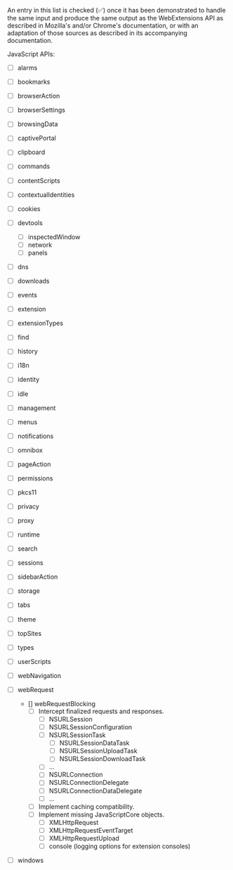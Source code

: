 An entry in this list is checked (✅) once it has been demonstrated to handle the same input and produce the same output as the WebExtensions API as described in <a>Mozilla's</a> and/or <a>Chrome's</a> documentation, or with an adaptation of those sources as described in its accompanying documentation.

JavaScript APIs:

- [ ] alarms 
- [ ] bookmarks 
- [ ] browserAction 
- [ ] browserSettings 
- [ ] browsingData 
- [ ] captivePortal 
- [ ] clipboard
- [ ] commands 
- [ ] contentScripts 
- [ ] contextualIdentities 
- [ ] cookies
- [ ] devtools
  - [ ] inspectedWindow
  - [ ] network
  - [ ] panels
- [ ] dns
- [ ] downloads
- [ ] events
- [ ] extension
- [ ] extensionTypes
- [ ] find
- [ ] history
- [ ] i18n
- [ ] identity
- [ ] idle
- [ ] management
- [ ] menus
- [ ] notifications
- [ ] omnibox
- [ ] pageAction
- [ ] permissions
- [ ] pkcs11
- [ ] privacy
- [ ] proxy
- [ ] runtime
- [ ] search
- [ ] sessions
- [ ] sidebarAction
- [ ] storage
- [ ] tabs
- [ ] theme
- [ ] topSites
- [ ] types
- [ ] userScripts
- [ ] webNavigation
- [ ] webRequest
  - [] webRequestBlocking
    - [ ] Intercept finalized requests and responses.
      - [ ] NSURLSession
      - [ ] NSURLSessionConfiguration
      - [ ] NSURLSessionTask
        - [ ] NSURLSessionDataTask
        - [ ] NSURLSessionUploadTask
        - [ ] NSURLSessionDownloadTask
      - [ ] ...
      - [ ] NSURLConnection
      - [ ] NSURLConnectionDelegate
      - [ ] NSURLConnectionDataDelegate
      - [ ] ...
    - [ ] Implement caching compatibility.
    - [ ] Implement missing JavaScriptCore objects.
      - [ ] XMLHttpRequest
      - [ ] XMLHttpRequestEventTarget
      - [ ] XMLHttpRequestUpload
      - [ ] console (logging options for extension consoles)
- [ ] windows

